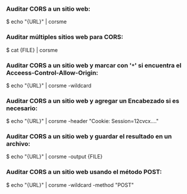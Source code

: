 ### Auditar CORS a un sitio web:
$ echo "{URL}" | corsme
### Auditar múltiples sitios web para CORS:
$ cat {FILE} | corsme
### Auditar CORS a un sitio web y marcar con '`*`' si encuentra el Acceess-Control-Allow-Origin:
$ echo "{URL}" | corsme -wildcard
### Auditar CORS a un sitio web y agregar un Encabezado si es necesario:
$ echo "{URL}" | corsme -header "Cookie: Session=12cvcx...."
### Auditar CORS a un sitio web y guardar el resultado en un archivo:
$ echo "{URL}" | corsme -output {FILE}
### Auditar CORS a un sitio web usando el método POST:
$ echo "{URL}" | corsme -wildcard -method "POST"